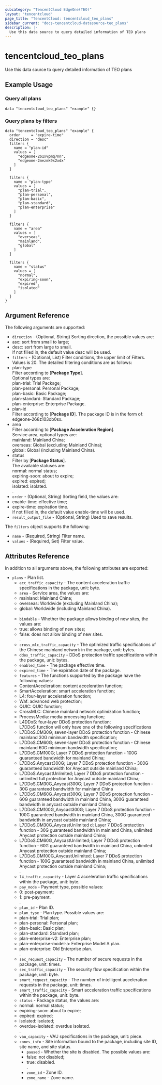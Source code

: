 ```yaml
---
subcategory: "TencentCloud EdgeOne(TEO)"
layout: "tencentcloud"
page_title: "TencentCloud: tencentcloud_teo_plans"
sidebar_current: "docs-tencentcloud-datasource-teo_plans"
description: |-
  Use this data source to query detailed information of TEO plans
---
```


# tencentcloud_teo_plans

Use this data source to query detailed information of TEO plans

## Example Usage

### Query all plans

```hcl
data "tencentcloud_teo_plans" "example" {}
```

### Query plans by filters

```hcl
data "tencentcloud_teo_plans" "example" {
  order     = "expire-time"
  direction = "desc"
  filters {
    name = "plan-id"
    values = [
      "edgeone-2o1xvpmq7nn",
      "edgeone-2mezmk9s2xdx"
    ]
  }

  filters {
    name = "plan-type"
    values = [
      "plan-trial",
      "plan-personal",
      "plan-basic",
      "plan-standard",
      "plan-enterprise"
    ]
  }

  filters {
    name = "area"
    values = [
      "overseas",
      "mainland",
      "global"
    ]
  }

  filters {
    name = "status"
    values = [
      "normal",
      "expiring-soon",
      "expired",
      "isolated"
    ]
  }
}
```

## Argument Reference

The following arguments are supported:

* `direction` - (Optional, String) Sorting direction, the possible values are: <li>asc: sort from small to large; </li><li>desc: sort from large to small. </li>If not filled in, the default value desc will be used.
* `filters` - (Optional, List) Filter conditions, the upper limit of Filters. Values is 20. The detailed filtering conditions are as follows: <li>plan-type<br>Filter according to [<strong>Package Type</strong>]. <br>Optional types are: <br>plan-trial: Trial Package; <br>plan-personal: Personal Package; <br>plan-basic: Basic Package; <br>plan-standard: Standard Package; <br>plan-enterprise: Enterprise Package. </li><li>plan-id<br>Filter according to [<strong>Package ID</strong>]. The package ID is in the form of: edgeone-268z103ob0sx.</li><li>area<br>Filter according to [<strong>Package Acceleration Region</strong>]. </li>Service area, optional types are: <br>mainland: Mainland China; <br>overseas: Global (excluding Mainland China); <br>global: Global (including Mainland China).<br><li>status<br>Filter by [<strong>Package Status</strong>].<br>The available statuses are:<br>normal: normal status;<br>expiring-soon: about to expire;<br>expired: expired;<br>isolated: isolated.</li>.
* `order` - (Optional, String) Sorting field, the values are: <li> enable-time: effective time; </li><li> expire-time: expiration time. </li> If not filled in, the default value enable-time will be used.
* `result_output_file` - (Optional, String) Used to save results.

The `filters` object supports the following:

* `name` - (Required, String) Filter name.
* `values` - (Required, Set) Filter value.

## Attributes Reference

In addition to all arguments above, the following attributes are exported:

* `plans` - Plan list.
  * `acc_traffic_capacity` - The content acceleration traffic specifications in the package, unit: byte.
  * `area` - Service area, the values are: <li>mainland: Mainland China; </li><li>overseas: Worldwide (excluding Mainland China); </li><li>global: Worldwide (including Mainland China).</li>.
  * `bindable` - Whether the package allows binding of new sites, the values are: <li>true: allows binding of new sites; </li><li>false: does not allow binding of new sites.</li>.
  * `cross_mlc_traffic_capacity` - The optimized traffic specifications of the Chinese mainland network in the package, unit: bytes.
  * `ddos_traffic_capacity` - DDoS protection traffic specifications within the package, unit: bytes.
  * `enabled_time` - The package effective time.
  * `expired_time` - The expiration date of the package.
  * `features` - The functions supported by the package have the following values: <li>ContentAcceleration: content acceleration function; </li><li>SmartAcceleration: smart acceleration function; </li><li>L4: four-layer acceleration function; </li><li>Waf: advanced web protection; </li><li>QUIC: QUIC function; </li><li>CrossMLC: Chinese mainland network optimization function; </li><li>ProcessMedia: media processing function; </li><li>L4DDoS: four-layer DDoS protection function; </li>L7DDoS function will only have one of the following specifications <li>L7DDoS.CM30G; seven-layer DDoS protection function - Chinese mainland 30G minimum bandwidth specification; </li><li>L7DDoS.CM60G; seven-layer DDoS protection function - Chinese mainland 60G minimum bandwidth specification; </li> <li>L7DDoS.CM100G; Layer 7 DDoS protection function - 100G guaranteed bandwidth for mainland China;</li><li>L7DDoS.Anycast300G; Layer 7 DDoS protection function - 300G guaranteed bandwidth for Anycast outside mainland China;</li><li>L7DDoS.AnycastUnlimited; Layer 7 DDoS protection function - unlimited full protection for Anycast outside mainland China;</li><li>L7DDoS.CM30G_Anycast300G; Layer 7 DDoS protection function - 30G guaranteed bandwidth for mainland China </li><li>L7DDoS.CM60G_Anycast300G; Layer 7 DDoS protection function - 60G guaranteed bandwidth in mainland China, 300G guaranteed bandwidth in anycast outside mainland China; </li><li>L7DDoS.CM100G_Anycast300G; Layer 7 DDoS protection function - 100G guaranteed bandwidth in mainland China, 300G guaranteed bandwidth in anycast outside mainland China; </li><li>L7DDoS.CM30G_AnycastUnlimited d; Layer 7 DDoS protection function - 30G guaranteed bandwidth in mainland China, unlimited Anycast protection outside mainland China; </li><li>L7DDoS.CM60G_AnycastUnlimited; Layer 7 DDoS protection function - 60G guaranteed bandwidth in mainland China, unlimited Anycast protection outside mainland China; </li><li>L7DDoS.CM100G_AnycastUnlimited; Layer 7 DDoS protection function - 100G guaranteed bandwidth in mainland China, unlimited Anycast protection outside mainland China; </li>.
  * `l4_traffic_capacity` - Layer 4 acceleration traffic specifications within the package, unit: byte.
  * `pay_mode` - Payment type, possible values: <li>0: post-payment; </li><li>1: pre-payment.</li>.
  * `plan_id` - Plan ID.
  * `plan_type` - Plan type. Possible values are: <li>plan-trial: Trial plan; </li><li>plan-personal: Personal plan; </li><li>plan-basic: Basic plan; </li><li>plan-standard: Standard plan; </li><li>plan-enterprise-v2: Enterprise plan; </li><li>plan-enterprise-model-a: Enterprise Model A plan. </li><li>plan-enterprise: Old Enterprise plan. </li>.
  * `sec_request_capacity` - The number of secure requests in the package, unit: times.
  * `sec_traffic_capacity` - The security flow specification within the package, unit: byte.
  * `smart_request_capacity` - The number of intelligent acceleration requests in the package, unit: times.
  * `smart_traffic_capacity` - Smart acceleration traffic specifications within the package, unit: byte.
  * `status` - Package status, the values are: <li>normal: normal status; </li><li>expiring-soon: about to expire; </li><li>expired: expired; </li><li>isolated: isolated; </li><li>overdue-isolated: overdue isolated.</li>.
  * `vau_capacity` - VAU specifications in the package, unit: piece.
  * `zones_info` - Site information bound to the package, including site ID, site name, and site status.
    * `paused` - Whether the site is disabled. The possible values are: <li>false: not disabled; </li><li>true: disabled.</li>.
    * `zone_id` - Zone ID.
    * `zone_name` - Zone name.


